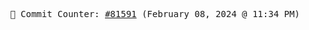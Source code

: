 <p align="center">
    <samp>
        📮 Commit Counter: <a href="https://github.com/Javascript-void0/Javascript-void0/commits/main">#81591</a> (February 08, 2024 @ 11:34 PM)
    </samp>
</p>